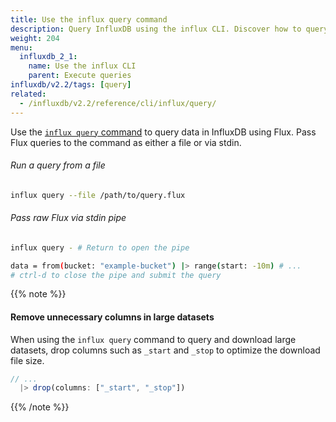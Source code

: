 ```yaml
---
title: Use the influx query command
description: Query InfluxDB using the influx CLI. Discover how to query data in InfluxDB 2.1 using `influx query`.
weight: 204
menu:
  influxdb_2_1:
    name: Use the influx CLI
    parent: Execute queries
influxdb/v2.2/tags: [query]
related:
  - /influxdb/v2.2/reference/cli/influx/query/
---
```


Use the [`influx query` command](/influxdb/v2.2/reference/cli/influx/query) to query data in InfluxDB using Flux.
Pass Flux queries to the command as either a file or via stdin.

###### Run a query from a file

```bash
influx query --file /path/to/query.flux
```

###### Pass raw Flux via stdin pipe

```bash
influx query - # Return to open the pipe

data = from(bucket: "example-bucket") |> range(start: -10m) # ...
# ctrl-d to close the pipe and submit the query
```

{{% note %}}
#### Remove unnecessary columns in large datasets
When using the `influx query` command to query and download large datasets,
drop columns such as `_start` and `_stop` to optimize the download file size.

```js
// ...
  |> drop(columns: ["_start", "_stop"])
```
{{% /note %}}
